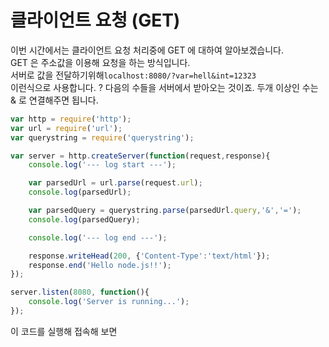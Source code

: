 # 클라이언트 요청 (GET)
이번 시간에서는 클라이언트 요청 처리중에 GET 에 대하여 알아보겠습니다. <br>
GET 은 주소값을 이용해 요청을 하는 방식입니다. <br>
서버로 값을 전달하기위해```localhost:8080/?var=hell&int=12323``` <br>
이런식으로 사용합니다. ? 다음의 수들을 서버에서 받아오는 것이죠. 두개 이상인 수는 & 로 연결해주면 됩니다. <br>

``` js
var http = require('http');
var url = require('url');
var querystring = require('querystring'); 

var server = http.createServer(function(request,response){
    console.log('--- log start ---');

    var parsedUrl = url.parse(request.url);
    console.log(parsedUrl);

    var parsedQuery = querystring.parse(parsedUrl.query,'&','=');
    console.log(parsedQuery);

    console.log('--- log end ---');

    response.writeHead(200, {'Content-Type':'text/html'});
    response.end('Hello node.js!!');
});

server.listen(8080, function(){
    console.log('Server is running...');
});
```

이 코드를 실행해 접속해 보면 <br>
